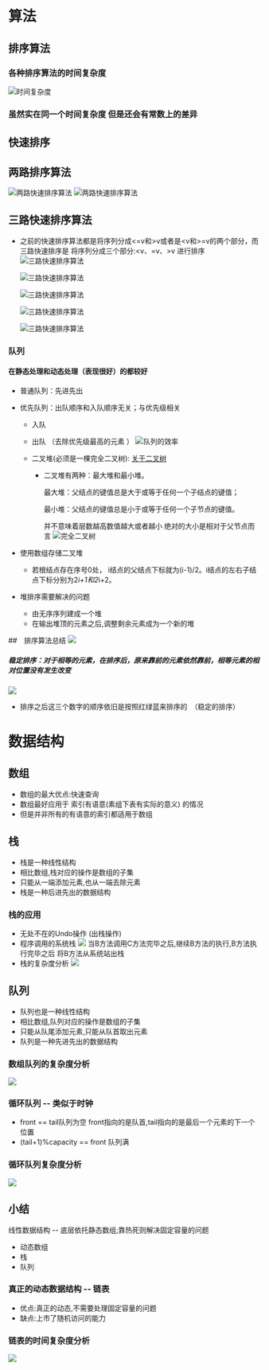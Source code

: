  # 算法
 ## 排序算法
 ### 各种排序算法的时间复杂度
 ![时间复杂度](https://github.com/Panghu98/algorithm-data-structure/blob/master/picture/时间复杂度.png)
 ### 虽然实在同一个时间复杂度 但是还会有常数上的差异


## 快速排序
## 两路排序算法
 ![两路快速排序算法](https://github.com/Panghu98/algorithm-data-structure/blob/master/picture/两路快排.png)
 ![两路快速排序算法](https://github.com/Panghu98/algorithm-data-structure/blob/master/picture/两路快排2.png)
## 三路快速排序算法
* 之前的快速排序算法都是将序列分成<=v和>v或者是<v和>=v的两个部分，而三路快速排序是
  将序列分成三个部分:<v、=v、>v 进行排序
  ![三路快速排序算法](https://github.com/Panghu98/algorithm-data-structure/blob/master/picture/三路快速排序p1.png)

  ![三路快速排序算法](https://github.com/Panghu98/algorithm-data-structure/blob/master/picture/三路快速排序算法p2.png)
  
  ![三路快速排序算法](https://github.com/Panghu98/algorithm-data-structure/blob/master/picture/p3.png)

  ![三路快速排序算法](https://github.com/Panghu98/algorithm-data-structure/blob/master/picture/p4.png)
   
  ![三路快速排序算法](https://github.com/Panghu98/algorithm-data-structure/blob/master/picture/p5.png)


 ### 队列
 #### 在静态处理和动态处理（表现很好）的都较好
 * 普通队列：先进先出
 * 优先队列：出队顺序和入队顺序无关；与优先级相关
    * 入队
    * 出队 （去除优先级最高的元素 ）
    ![队列的效率](https://github.com/Panghu98/algorithm-data-structure/blob/master/picture/关于队列的排序算法.png)

    * 二叉堆(必须是一棵完全二叉树):
    [关于二叉树](https://blog.csdn.net/qq_22642239/article/details/80774013)
        *   二叉堆有两种：最大堆和最小堆。
            
            最大堆：父结点的键值总是大于或等于任何一个子结点的键值；
            
            最小堆：父结点的键值总是小于或等于任何一个子节点的键值。
            
            并不意味着层数越高数值越大或者越小  绝对的大小是相对于父节点而言 
    ![完全二叉树](https://github.com/Panghu98/algorithm-data-structure/blob/master/picture/完全二叉树.png)
    
 * 使用数组存储二叉堆
    * 若根结点存在序号0处， i结点的父结点下标就为(i-1)/2。i结点的左右子结点下标分别为2*i+1和2*i+2。
  
 * 堆排序需要解决的问题 
    * 由无序序列建成一个堆
    * 在输出堆顶的元素之后,调整剩余元素成为一个新的堆
 
 ##　排序算法总结
 ![](https://github.com/Panghu98/algorithm-data-structure/blob/master/picture/排序算法总结.png)
 
 ##### 稳定排序：对于相等的元素，在排序后，原来靠前的元素依然靠前，相等元素的相对位置没有发生改变
 ![](https://github.com/Panghu98/algorithm-data-structure/blob/master/picture/Algorithm_stable.png)
 * 排序之后这三个数字的顺序依旧是按照红绿蓝来排序的　（稳定的排序）
 　
 
 # 数据结构 
 ## 数组
 * 数组的最大优点:快速查询
 * 数组最好应用于 索引有语意(素组下表有实际的意义) 的情况
 * 但是并非所有的有语意的索引都适用于数组 
 
 ## 栈
 * 栈是一种线性结构
 * 相比数组,栈对应的操作是数组的子集
 * 只能从一端添加元素,也从一端去除元素
 * 栈是一种后进先出的数据结构
 
 ### 栈的应用
 * 无处不在的Undo操作 (出栈操作)
 * 程序调用的系统栈
 ![](https://github.com/Panghu98/algorithm-data-structure/blob/master/picture/栈的调用.png)
 当B方法调用C方法完毕之后,继续B方法的执行,B方法执行完毕之后 将B方法从系统站出栈
 * 栈的复杂度分析
 ![](https://github.com/Panghu98/algorithm-data-structure/blob/master/picture/栈复杂度分析.png)
  
  ## 队列
  * 队列也是一种线性结构
  * 相比数组,队列对应的操作是数组的子集
  * 只能从队尾添加元素,只能从队首取出元素
  * 队列是一种先进先出的数据结构
  
  ### 数组队列的复杂度分析
  ![](https://github.com/Panghu98/algorithm-data-structure/blob/master/picture/数组队列复杂度分析.png)
  
  ### 循环队列  -- 类似于时钟
  * front == tail队列为空  front指向的是队首,tail指向的是最后一个元素的下一个位置
  * (tail+1)%capacity == front 队列满
  ### 循环队列复杂度分析
  ![](https://github.com/Panghu98/algorithm-data-structure/blob/master/picture/循环队列复杂度分析.png)
  
  ## 小结
  线性数据结构 -- 底层依托静态数组;靠热死则解决固定容量的问题
  * 动态数组
  * 栈
  * 队列
  ### 真正的动态数据结构 -- 链表
  * 优点:真正的动态,不需要处理固定容量的问题
  * 缺点:上市了随机访问的能力
  ### 链表的时间复杂度分析
  ![](https://github.com/Panghu98/algorithm-data-structure/blob/master/picture/链表的时间复杂度分析.png)
  
  
  
  
  
 
 
 
 
    
   
